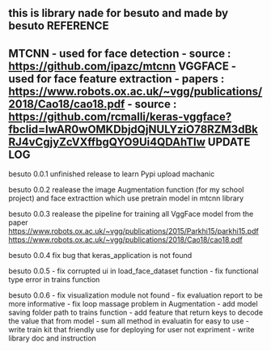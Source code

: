 this is library nade for besuto and made by besuto
REFERENCE
--------------------------------------------------------------------------------------------------------------------
MTCNN   - used for face detection 
        - source : https://github.com/ipazc/mtcnn
VGGFACE - used for face feature extraction
        - papers : https://www.robots.ox.ac.uk/~vgg/publications/2018/Cao18/cao18.pdf
        - source : https://github.com/rcmalli/keras-vggface?fbclid=IwAR0wOMKDbjdQjNULYziO78RZM3dBkRJ4vCgjyZcVXffbgQYO9Ui4QDAhTIw
UPDATE LOG
--------------------------------------------------------------------------------------------------------------------
besuto 0.0.1 unfinished release to learn Pypi upload machanic

besuto 0.0.2 realease the image Augmentation function (for my school project) and face extracttion which use pretrain model in mtcnn library

besuto 0.0.3 realease the pipeline for training all VggFace model from the paper
https://www.robots.ox.ac.uk/~vgg/publications/2015/Parkhi15/parkhi15.pdf
https://www.robots.ox.ac.uk/~vgg/publications/2018/Cao18/cao18.pdf

besuto 0.0.4 fix bug that keras_application is not found

besuto 0.0.5    - fix corrupted ui in load_face_dataset function
                - fix functional type error in trains function
                
besuto 0.0.6    - fix visualization module not found
                - fix evaluation report to be more informative
                - fix loop massage problem in Augmentation
                - add model saving folder path to trains function
                - add feature that return keys to decode the value that from model 
                - sum all method in evaluatin for easy to use 
                - write train kit that friendly use for deploying for user not expriment
                - write library doc and instruction
